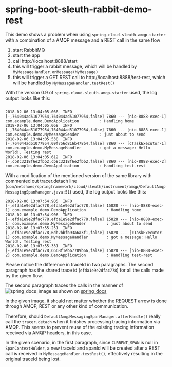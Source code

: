 # spring-boot-sleuth-rabbit-demo-rest

This demo shows a problem when using `spring-cloud-sleuth-amqp-starter` with a combination of a AMQP message and a REST call in the same flow

1. start RabbitMQ
2. start the app
3. call http://localhost:8888/start
4. this will trigger a rabbit message, which will be handled by `MyMessageHandler.onMessage(MyMessage)`
5. this will trigger a GET REST call to http://localhost:8888/test-rest, which will be handled by `MyMessageHandler.testRest()`


With the version 0.9 of `spring-cloud-sleuth-amqp-starter` used, the log output looks like this:

```

2018-02-06 13:04:05.068  INFO [-,764044ad51077954,764044ad51077954,false] 7860 --- [nio-8888-exec-1] com.example.demo.DemoApplication         : Handling home
2018-02-06 13:04:05.068  INFO [-,764044ad51077954,764044ad51077954,false] 7860 --- [nio-8888-exec-1] com.example.demo.MyMessageSender         : just about to send
2018-02-06 13:04:05.538  INFO [-,764044ad51077954,09f756d816b478b4,false] 7860 --- [cTaskExecutor-1] com.example.demo.MyMessageHandler        : got a message: Hello World!. Testing rest
2018-02-06 13:04:05.612  INFO [-,cb8c3218f6e2fbb2,cb8c3218f6e2fbb2,false] 7860 --- [nio-8888-exec-2] com.example.demo.DemoApplication         : Handling test-rest
```

With a modification of the mentioned version of the same library with commented out tracer.detach line (`com/netshoes/springframework/cloud/sleuth/instrument/amqp/DefaultAmqpMessagingSpanManager.java:51`) used, the log output looks like this:

```
2018-02-06 13:07:54.905  INFO [-,efda1e9e2dfac778,efda1e9e2dfac778,false] 15828 --- [nio-8888-exec-1] com.example.demo.DemoApplication         : Handling home
2018-02-06 13:07:54.906  INFO [-,efda1e9e2dfac778,efda1e9e2dfac778,false] 15828 --- [nio-8888-exec-1] com.example.demo.MyMessageSender         : just about to send
2018-02-06 13:07:55.251  INFO [-,efda1e9e2dfac778,6db2bbfb93a6a3f1,false] 15828 --- [cTaskExecutor-1] com.example.demo.MyMessageHandler        : got a message: Hello World!. Testing rest
2018-02-06 13:07:55.331  INFO [-,efda1e9e2dfac778,6668f1eb67789b66,false] 15828 --- [nio-8888-exec-2] com.example.demo.DemoApplication         : Handling test-rest
```

Please notice the difference in traceId in two paragraphs.
The second paragraph has the shared trace id (`efda1e9e2dfac778`) for all the calls made by the given flow.

The second paragraph traces the calls in the manner of ![spring_docs_image](https://raw.githubusercontent.com/spring-cloud/spring-cloud-sleuth/master/docs/src/main/asciidoc/images/trace-id.png)
as shown on [spring_docs](https://github.com/spring-cloud/spring-cloud-sleuth)

In the given image, it should not matter whether the REQUEST arrow is done through AMQP, REST or any other kind of communication.

Therefore, should `DefaultAmqpMessagingSpanManager.afterHandle()` really call the `tracer.detach` when it finishes processing tracing information via AMQP.
This seems to prevent reuse of the existing tracing information received via AMQP headers, in this case.

In the given scenario, in the first paragraph, since `CURRENT_SPAN` is null in `SpanContextHolder`, a new traceId and spanId will be created after a REST call is received in `MyMessageHandler.testRest()`, effectively resulting in the original traceId being lost.  




